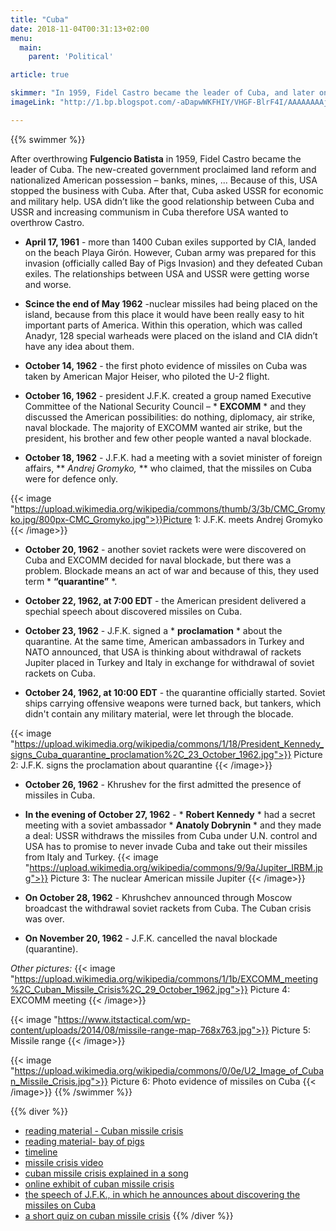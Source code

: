 ```yaml
---
title: "Cuba"
date: 2018-11-04T00:31:13+02:00
menu:
  main:
    parent: 'Political'

article: true

skimmer: "In 1959, Fidel Castro became the leader of Cuba, and later on April 17, 1961, Cuban exiles trained by the CIA led the failed Bay of Pigs invasion to overthrow Fidel Castro. In October 1962, the US spotted Soviet nuclear weaponry on Cuba causing the US to blockade Cuba, leading to worldwide terror of nuclear warfare called the Cuban Missile Crisis."
imageLink: "http://1.bp.blogspot.com/-aDapwWKFHIY/VHGF-BlrF4I/AAAAAAAAj4k/0DdY4AjEI3s/s1600/fidel-castro-john-f-kenne"

---
```


{{% swimmer %}}

After overthrowing **Fulgencio Batista** in 1959, Fidel Castro became the leader of Cuba.                            The new-created government proclaimed land reform and nationalized American possession – banks, mines, ... Because of this, USA stopped the business with Cuba. After that, Cuba asked USSR for economic and military help. USA didn’t like the good relationship between Cuba and USSR and increasing communism in Cuba therefore USA wanted to overthrow Castro.

* **April 17, 1961** - more than 1400 Cuban exiles supported by CIA, landed on the     beach Playa Girón. However, Cuban army was prepared for this invasion (officially called Bay of Pigs Invasion) and they defeated Cuban exiles. The relationships between USA and USSR were getting worse and worse. 

* **Scince the end of May 1962** -nuclear missiles had being placed on the island, because from this place it would have been really easy to hit important parts of America. Within this operation, which was called Anadyr, 128 special warheads were placed on the island and CIA didn’t have any idea about them. 

* **October 14, 1962** - the first photo evidence of missiles on Cuba was taken by American Major Heiser, who piloted the U-2 flight.

*  **October 16, 1962** - president J.F.K. created a group named Executive Committee of the National Security Council – * **EXCOMM** * and they discussed the American possibilities: do nothing, diplomacy, air strike, naval blockade. The majority of EXCOMM wanted air strike, but the president, his brother and few other people wanted a naval blockade.

* **October 18, 1962** - J.F.K. had a meeting with a soviet minister of foreign affairs, ** *Andrej Gromyko,* ** who claimed, that the missiles on Cuba were for defence only.

{{< image "https://upload.wikimedia.org/wikipedia/commons/thumb/3/3b/CMC_Gromyko.jpg/800px-CMC_Gromyko.jpg">}}Picture 1: J.F.K. meets Andrej Gromyko
{{< /image>}}

* **October 20, 1962** - another soviet rackets were were discovered on Cuba and EXCOMM decided for naval blockade, but there was a problem. Blockade means an act of war and because of this, they used term * **“quarantine”** *. 

* **October 22, 1962, at 7:00 EDT** - the American president delivered a spechial speech about discovered missiles on Cuba.

* **October 23, 1962** - J.F.K. signed a * **proclamation** * about the quarantine. At the same time, American ambassadors in Turkey and NATO announced, that USA is thinking about withdrawal of rackets Jupiter placed in Turkey and Italy in exchange for withdrawal of soviet rackets on Cuba.

* **October 24, 1962, at 10:00 EDT** - the quarantine officially started. Soviet ships carrying offensive weapons were turned back, but tankers, which didn't contain any military material, were let through the blocade.

{{< image "https://upload.wikimedia.org/wikipedia/commons/1/18/President_Kennedy_signs_Cuba_quarantine_proclamation%2C_23_October_1962.jpg">}}
Picture 2: J.F.K. signs the proclamation about quarantine
{{< /image>}}
* **October 26, 1962** - Khrushev for the first admitted the presence of missiles in Cuba.

* **In the evening of October 27, 1962** - * **Robert Kennedy** * had a secret meeting with a soviet ambassador * **Anatoly Dobrynin** * and they made a deal: USSR withdraws the missiles from Cuba under U.N. control and USA has to promise to never invade Cuba and take out their missiles from Italy and Turkey.
{{< image "https://upload.wikimedia.org/wikipedia/commons/9/9a/Jupiter_IRBM.jpg">}}
Picture 3: The nuclear American missile Jupiter
{{< /image>}}
* **On October 28, 1962** - Khrushchev announced through Moscow broadcast the withdrawal soviet rackets from Cuba. The Cuban crisis was over. 
* **On November 20, 1962** - J.F.K. cancelled the naval blockade (quarantine).   

*Other pictures:*
{{< image "https://upload.wikimedia.org/wikipedia/commons/1/1b/EXCOMM_meeting%2C_Cuban_Missile_Crisis%2C_29_October_1962.jpg">}}
Picture 4: EXCOMM meeting
{{< /image>}}

{{< image "https://www.itstactical.com/wp-content/uploads/2014/08/missile-range-map-768x763.jpg">}}
Picture 5: Missile range
{{< /image>}}

{{< image "https://upload.wikimedia.org/wikipedia/commons/0/0e/U2_Image_of_Cuban_Missile_Crisis.jpg">}}
Picture 6: Photo evidence of missiles on Cuba
{{< /image>}}
{{% /swimmer %}}

{{% diver %}}
- [reading material - Cuban missile crisis](https://history.state.gov/milestones/1961-1968/cuban-missile-crisis)
- [reading material- bay of pigs](http://spartacus-educational.com/COLDbayofpigs.htm)
- [timeline](http://nuclearfiles.org/menu/key-issues/nuclear-weapons/history/cold-war/cuban-missile-crisis/timeline.htm)
- [missile crisis video](https://ed.ted.com/lessons/the-history-of-the-cuban-missile-crisis-matthew-a-jordan#watch)
- [cuban missile crisis explained in a song](https://www.youtube.com/watch?v=mnQBep5VsxY)
- [online exhibit of cuban missile crisis](http://microsites.jfklibrary.org/cmc/oct16/)
- [the speech of J.F.K., in which he announces about discovering the missiles on Cuba](https://www.youtube.com/watch?v=EgdUgzAWcrw)
- [a short quiz on cuban missile crisis](http://www.quizmoz.com/quizzes/US-History-Quizzes/t/The-Cuban-Missile-Crisis-Quiz.asp)
{{% /diver %}}
